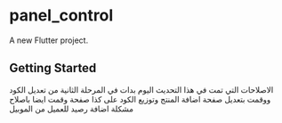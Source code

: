 # panel_control

A new Flutter project.

## Getting Started

الاصلاحات التي تمت في هذا التحديث
اليوم بدات في المرحلة الثانية من تعديل الكود
ووقمت بتعديل صفحة اضافة المنتج وتوزيع الكود على كذا صفحة 
وقمت ايضا باصلاح مشكلة اضافة رصيد للعميل من الموبيل